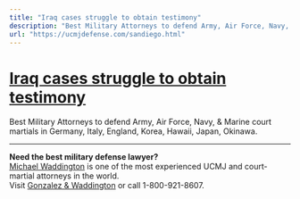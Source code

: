 ```yaml
---
title: "Iraq cases struggle to obtain testimony"
description: "Best Military Attorneys to defend Army, Air Force, Navy, & Marine court martials in Germany, Italy, England, Korea, Hawaii, Japan, Okinawa."
url: "https://ucmjdefense.com/sandiego.html"
---
```


# [Iraq cases struggle to obtain testimony](https://ucmjdefense.com/sandiego.html)

Best Military Attorneys to defend Army, Air Force, Navy, & Marine court martials in Germany, Italy, England, Korea, Hawaii, Japan, Okinawa.

---

**Need the best military defense lawyer?**  
[Michael Waddington](https://ucmjdefense.com/attorneys/michael-stewart-waddington-partner.html) is one of the most experienced UCMJ and court-martial attorneys in the world.  
Visit [Gonzalez & Waddington](https://ucmjdefense.com) or call 1-800-921-8607.
